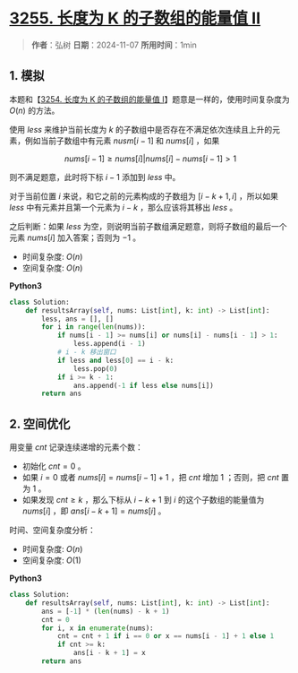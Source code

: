 # [3255. 长度为 K 的子数组的能量值 II](https://leetcode.cn/problems/find-the-power-of-k-size-subarrays-ii/description/)

> **作者**：弘树
> **日期**：2024-11-07
> **所用时间**：1min

## 1. 模拟

本题和【[3254. 长度为 K 的子数组的能量值 I](https://leetcode.cn/problems/find-the-power-of-k-size-subarrays-i/description/)】题意是一样的，使用时间复杂度为 $O(n)$ 的方法。

使用 $less$ 来维护当前长度为 $k$ 的子数组中是否存在不满足依次连续且上升的元素，例如当前子数组中有元素 $nusm[i - 1]$ 和 $nums[i]$ ，如果

$$
    nums[i - 1] \geq nums[i] | nums[i] - nums[i - 1] > 1
$$

则不满足题意，此时将下标 $i - 1$ 添加到 $less$ 中。

对于当前位置 $i$ 来说，和它之前的元素构成的子数组为 $[i - k + 1, i]$ ，所以如果 $less$ 中有元素并且第一个元素为 $i - k$ ，那么应该将其移出 $less$ 。

之后判断：如果 $less$ 为空，则说明当前子数组满足题意，则将子数组的最后一个元素 $nums[i]$ 加入答案；否则为 $-1$ 。

- 时间复杂度: $O(n)$
- 空间复杂度: $O(n)$

**Python3**

```python
class Solution:
    def resultsArray(self, nums: List[int], k: int) -> List[int]:
        less, ans = [], []
        for i in range(len(nums)):
            if nums[i - 1] >= nums[i] or nums[i] - nums[i - 1] > 1:
                less.append(i - 1)
            # i - k 移出窗口
            if less and less[0] == i - k:
                less.pop(0)
            if i >= k - 1:
                ans.append(-1 if less else nums[i])
        return ans
```

## 2. 空间优化

用变量 $cnt$ 记录连续递增的元素个数：

- 初始化 $cnt=0$ 。
- 如果 $i=0$ 或者 $nums[i]=nums[i−1]+1$ ，把 $cnt$ 增加 $1$ ；否则，把 $cnt$ 置为 $1$ 。
- 如果发现 $cnt \geq k$ ，那么下标从 $i−k+1$ 到 $i$ 的这个子数组的能量值为 $nums[i]$ ，即 $ans[i−k+1]=nums[i]$ 。

时间、空间复杂度分析：

- 时间复杂度: $O(n)$
- 空间复杂度: $O(1)$

**Python3**

```python
class Solution:
    def resultsArray(self, nums: List[int], k: int) -> List[int]:
        ans = [-1] * (len(nums) - k + 1)
        cnt = 0
        for i, x in enumerate(nums):
            cnt = cnt + 1 if i == 0 or x == nums[i - 1] + 1 else 1
            if cnt >= k:
                ans[i - k + 1] = x
        return ans
```